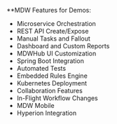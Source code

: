 **MDW Features for Demos:
 - Microservice Orchestration
 - REST API Create/Expose
 - Manual Tasks and Fallout
 - Dashboard and Custom Reports
 - MDWHub UI Customization
 - Spring Boot Integration
 - Automated Tests
 - Embedded Rules Engine
 - Kubernetes Deployment
 - Collaboration Features
 - In-Flight Workflow Changes
 - MDW Mobile
 - Hyperion Integration
